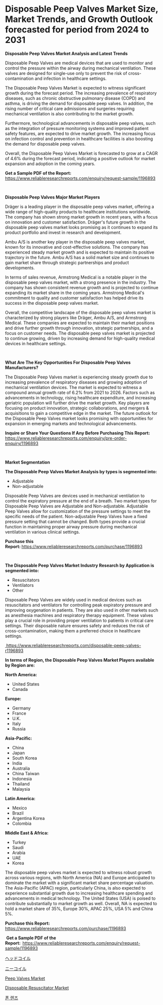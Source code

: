<p><h1>Disposable Peep Valves Market Size, Market Trends, and Growth Outlook forecasted for period from 2024 to 2031</h1></p><p><strong>Disposable Peep Valves Market Analysis and Latest Trends</strong></p>
<p><p>Disposable Peep Valves are medical devices that are used to monitor and control the pressure within the airway during mechanical ventilation. These valves are designed for single-use only to prevent the risk of cross-contamination and infection in healthcare settings.</p><p>The Disposable Peep Valves Market is expected to witness significant growth during the forecast period. The increasing prevalence of respiratory diseases, such as chronic obstructive pulmonary disease (COPD) and asthma, is driving the demand for disposable peep valves. In addition, the rising number of critical care admissions and surgeries requiring mechanical ventilation is also contributing to the market growth.</p><p>Furthermore, technological advancements in disposable peep valves, such as the integration of pressure monitoring systems and improved patient safety features, are expected to drive market growth. The increasing focus on infection control and prevention in healthcare facilities is also boosting the demand for disposable peep valves.</p><p>Overall, the Disposable Peep Valves Market is forecasted to grow at a CAGR of 4.6% during the forecast period, indicating a positive outlook for market expansion and adoption in the coming years.</p></p>
<p><strong>Get a Sample PDF of the Report:&nbsp;</strong> <a href="https://www.reliableresearchreports.com/enquiry/request-sample/1196893">https://www.reliableresearchreports.com/enquiry/request-sample/1196893</a></p>
<p>&nbsp;</p>
<p><strong>Disposable Peep Valves Major Market Players</strong></p>
<p><p>Dräger is a leading player in the disposable peep valves market, offering a wide range of high-quality products to healthcare institutions worldwide. The company has shown strong market growth in recent years, with a focus on innovation and customer satisfaction. Dräger's future growth in the disposable peep valves market looks promising as it continues to expand its product portfolio and invest in research and development.</p><p>Ambu A/S is another key player in the disposable peep valves market, known for its innovative and cost-effective solutions. The company has experienced steady market growth and is expected to maintain its positive trajectory in the future. Ambu A/S has a solid market size and continues to gain market share through strategic partnerships and product developments.</p><p>In terms of sales revenue, Armstrong Medical is a notable player in the disposable peep valves market, with a strong presence in the industry. The company has shown consistent revenue growth and is projected to continue expanding its market share in the coming years. Armstrong Medical's commitment to quality and customer satisfaction has helped drive its success in the disposable peep valves market.</p><p>Overall, the competitive landscape of the disposable peep valves market is characterized by strong players like Dräger, Ambu A/S, and Armstrong Medical. These companies are expected to maintain their market positions and drive further growth through innovation, strategic partnerships, and a focus on customer needs. The disposable peep valves market is projected to continue growing, driven by increasing demand for high-quality medical devices in healthcare settings.</p></p>
<p>&nbsp;</p>
<p><strong>What Are The Key Opportunities For Disposable Peep Valves Manufacturers?</strong></p>
<p><p>The Disposable Peep Valves market is experiencing steady growth due to increasing prevalence of respiratory diseases and growing adoption of mechanical ventilation devices. The market is expected to witness a compound annual growth rate of 6.2% from 2021 to 2026. Factors such as advancements in technology, rising healthcare expenditure, and increasing geriatric population will further drive the market growth. Key players are focusing on product innovation, strategic collaborations, and mergers & acquisitions to gain a competitive edge in the market. The future outlook for the Disposable Peep Valves market looks promising with opportunities for expansion in emerging markets and technological advancements.</p></p>
<p><strong>Inquire or Share Your Questions If Any Before Purchasing This Report:</strong> <a href="https://www.reliableresearchreports.com/enquiry/pre-order-enquiry/1196893">https://www.reliableresearchreports.com/enquiry/pre-order-enquiry/1196893</a></p>
<p>&nbsp;</p>
<p><strong>Market Segmentation</strong></p>
<p><strong>The Disposable Peep Valves Market Analysis by types is segmented into:</strong></p>
<p><ul><li>Adjustable</li><li>Non-adjustable</li></ul></p>
<p><p>Disposable Peep Valves are devices used in mechanical ventilation to control the expiratory pressure at the end of a breath. Two market types for Disposable Peep Valves are Adjustable and Non-adjustable. Adjustable Peep Valves allow for customization of the pressure settings to meet the specific needs of the patient. Non-adjustable Peep Valves have a fixed pressure setting that cannot be changed. Both types provide a crucial function in maintaining proper airway pressure during mechanical ventilation in various clinical settings.</p></p>
<p><strong>Purchase this Report:&nbsp;</strong><a href="https://www.reliableresearchreports.com/purchase/1196893">https://www.reliableresearchreports.com/purchase/1196893</a></p>
<p>&nbsp;</p>
<p><strong>The Disposable Peep Valves Market Industry Research by Application is segmented into:</strong></p>
<p><ul><li>Resuscitators</li><li>Ventilators</li><li>Other</li></ul></p>
<p><p>Disposable Peep Valves are widely used in medical devices such as resuscitators and ventilators for controlling peak expiratory pressure and improving oxygenation in patients. They are also used in other markets such as anesthesia machines and respiratory therapy equipment. These valves play a crucial role in providing proper ventilation to patients in critical care settings. Their disposable nature ensures safety and reduces the risk of cross-contamination, making them a preferred choice in healthcare settings.</p></p>
<p><a href="https://www.reliableresearchreports.com/disposable-peep-valves-r1196893">&nbsp;https://www.reliableresearchreports.com/disposable-peep-valves-r1196893</a></p>
<p><strong>In terms of Region, the Disposable Peep Valves Market Players available by Region are:</strong></p>
<p>
    <p> <strong> North America: </strong>
        <ul>
            <li>United States</li>
            <li>Canada</li>
        </ul>
        </p> 
    <p> <strong> Europe: </strong>
        <ul>
            <li>Germany</li>
            <li>France</li>
            <li>U.K.</li>
            <li>Italy</li>
            <li>Russia</li>
        </ul>
        </p> 
    <p> <strong> Asia-Pacific: </strong>
        <ul>
            <li>China</li>
            <li>Japan</li>
            <li>South Korea</li>
            <li>India</li>
            <li>Australia</li>
            <li>China Taiwan</li>
            <li>Indonesia</li>
            <li>Thailand</li>
            <li>Malaysia</li>
        </ul>
        </p> 
    <p> <strong> Latin America: </strong>
        <ul>
            <li>Mexico</li>
            <li>Brazil</li>
            <li>Argentina Korea</li>
            <li>Colombia</li>
        </ul>
        </p> 
    <p> <strong> Middle East & Africa: </strong>
        <ul>
            <li>Turkey</li>
            <li>Saudi</li>
            <li>Arabia</li>
            <li>UAE</li>
            <li>Korea</li>
        </ul>
    </p>
    </p>
<p><p>The disposable peep valves market is expected to witness robust growth across various regions, with North America (NA) and Europe anticipated to dominate the market with a significant market share percentage valuation. The Asia-Pacific (APAC) region, particularly China, is also expected to experience substantial growth due to increasing healthcare spending and advancements in medical technology. The United States (USA) is poised to contribute substantially to market growth as well. Overall, NA is expected to hold a market share of 35%, Europe 30%, APAC 25%, USA 5% and China 5%.</p></p>
<p><strong>Purchase this Report: </strong><a href="https://www.reliableresearchreports.com/purchase/1196893">https://www.reliableresearchreports.com/purchase/1196893</a></p>
<p>&nbsp;<strong>Get a Sample PDF of the Report:&nbsp;&nbsp;</strong><a href="https://www.reliableresearchreports.com/enquiry/request-sample/1196893">https://www.reliableresearchreports.com/enquiry/request-sample/1196893</a></p>
<p><strong></strong></p>
<p><p><a href="https://github.com/adcxff01450218/Market-Research-Report-List-2/blob/main/665763949556.md">ヘッドコイル</a></p><p><a href="https://github.com/ReyesKohler20231/Market-Research-Report-List-1/blob/main/612908849557.md">ニーコイル</a></p><p><a href="https://github.com/sonuprakash1/Market-Research-Report-List-2/blob/main/peep-valves-market.md">Peep Valves Market</a></p><p><a href="https://github.com/Whitneyboyettebo9kiw7yr13/Market-Research-Report-List-2/blob/main/disposable-resuscitator-market.md">Disposable Resuscitator Market</a></p><p><a href="https://github.com/vsap75a286l/Market-Research-Report-List-2/blob/main/182644244404.md">폰 렌즈</a></p></p>